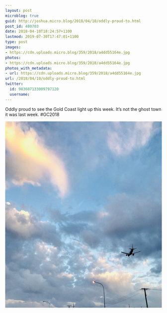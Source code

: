 ```yaml
---
layout: post
microblog: true
guid: http://joshua.micro.blog/2018/04/10/oddly-proud-to.html
post_id: 480703
date: 2018-04-10T18:24:57+1100
lastmod: 2019-07-30T17:47:01+1100
type: post
images:
- https://cdn.uploads.micro.blog/359/2018/a4dd55164e.jpg
photos:
- https://cdn.uploads.micro.blog/359/2018/a4dd55164e.jpg
photos_with_metadata:
- url: https://cdn.uploads.micro.blog/359/2018/a4dd55164e.jpg
url: /2018/04/10/oddly-proud-to.html
twitter:
  id: 983607133009797120
  username: 
---
```

Oddly proud to see the Gold Coast light up this week. It’s not the ghost town it was last week. #GC2018

<img src="uploads/2018/a4dd55164e.jpg" width="600" height="600" />
